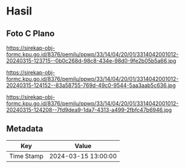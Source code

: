 # Hasil

## Foto C Plano

https://sirekap-obj-formc.kpu.go.id/8376/pemilu/ppwp/33/14/04/20/01/3314042001012-20240315-123715--0b0c268d-98c8-434e-98d0-9fe2b05b5a66.jpg

https://sirekap-obj-formc.kpu.go.id/8376/pemilu/ppwp/33/14/04/20/01/3314042001012-20240315-124152--83a58755-769d-49c0-9544-5aa3aab5c636.jpg

https://sirekap-obj-formc.kpu.go.id/8376/pemilu/ppwp/33/14/04/20/01/3314042001012-20240315-124208--7fd9dea9-1da7-4313-a499-2fbfc47b6946.jpg


## Metadata

| Key        | Value               |
| ---------- | ------------------- |
| Time Stamp | 2024-03-15 13:00:00 |



